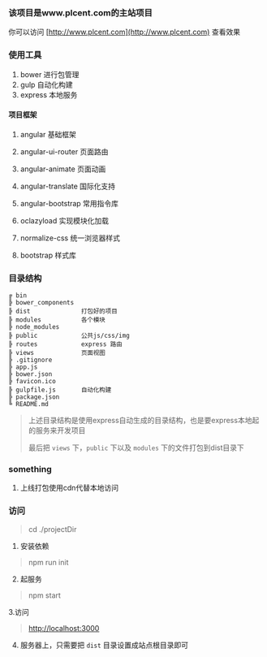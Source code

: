 ### 该项目是www.plcent.com的主站项目
你可以访问 [http://www.plcent.com](http://www.plcent.com) 查看效果
### 使用工具
1. bower	进行包管理
2. gulp		自动化构建
3. express	本地服务

#### 项目框架
1. angular				基础框架
2. angular-ui-router	页面路由
3. angular-animate		页面动画
4. angular-translate	国际化支持
5. angular-bootstrap	常用指令库
6. oclazyload 			实现模块化加载

7. normalize-css		统一浏览器样式
8. bootstrap			样式库

### 目录结构
```
╔ bin
╠ bower_components
╠ dist 				打包好的项目
╠ modules 			各个模块
╠ node_modules
╠ public			公共js/css/img
╠ routes			express 路由
╠ views				页面视图
╠ .gitignore
╠ app.js 			
╠ bower.json
╠ favicon.ico
╠ gulpfile.js 		自动化构建
╠ package.json 		
╚ README.md
```
> 上述目录结构是使用express自动生成的目录结构，也是要express本地起的服务来开发项目
>
> 最后把 `views` 下，`public` 下以及 `modules` 下的文件打包到dist目录下

### something
1. 上线打包使用cdn代替本地访问

### 访问
> cd ./projectDir

1. 安装依赖
> npm run init

2. 起服务
> npm start

3.访问
> [http://localhost:3000](http://localhost:3000)


4. 服务器上，只需要把 `dist` 目录设置成站点根目录即可
